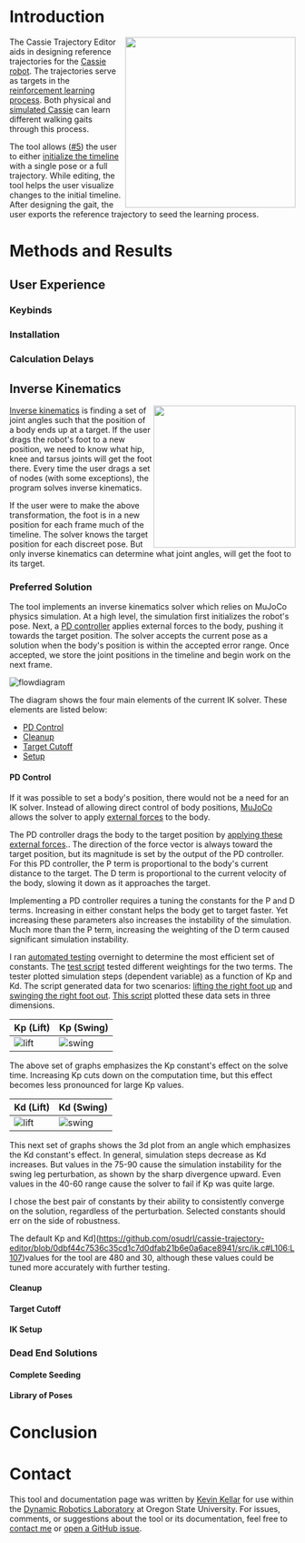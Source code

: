 

# Introduction

<img align="right" src="https://i.imgur.com/rlcpkPP.gif" width="300"> 

The Cassie Trajectory Editor aids in designing reference trajectories for the [Cassie robot](http://www.agilityrobotics.com/robots/). The trajectories serve as targets in the [reinforcement learning process](https://arxiv.org/abs/1803.05580). Both physical and [simulated Cassie](https://github.com/osudrl/cassie-mujoco-sim) can learn different walking gaits through this process.

The tool allows ([#5](https://github.com/osudrl/cassie-trajectory-editor/issues/5)) the user to either [initialize the timeline](https://github.com/osudrl/cassie-trajectory-editor/blob/docs/README.md#initialization) with a single pose or a full trajectory. While editing, the tool helps the user visualize changes to the initial timeline. After designing the gait, the user exports the reference trajectory to seed the learning process.

# Methods and Results



## User Experience



### Keybinds



### Installation



### Calculation Delays


## Inverse Kinematics

<img align="right" src="https://i.imgur.com/2nrSmNf.png" width=250 > 

[Inverse kinematics](https://medium.com/unity3danimation/overview-of-inverse-kinematics-9769a43ba956) is finding a set of joint angles such that the position of a body ends up at a target.
If the user drags the robot's foot to a new position, we need to know what hip, knee and tarsus joints will get the foot there.
Every time the user drags a set of nodes (with some exceptions), the program solves inverse kinematics.

If the user were to make the above transformation, the foot is in a new position for each frame much of the timeline.
The solver knows the target position for each discreet pose.
But only inverse kinematics can determine what joint angles, will get the foot to its target.


### Preferred Solution


The tool implements an inverse kinematics solver which relies on MuJoCo physics simulation.
At a high level, the simulation first initializes the robot's pose.
Next, a [PD controller](http://robotic-controls.com/learn/programming/pd-feedback-control-introduction) applies external forces to the body, pushing it towards the target position.
The solver accepts the current pose as a solution when the body's position is within the accepted error range.
Once accepted, we store the joint positions in the timeline and begin work on the next frame.


![flowdiagram](https://i.imgur.com/ivDmzPu.png)


The diagram shows the four main elements of the current IK solver.
These elements are listed below:


* [PD Control](https://github.com/osudrl/cassie-trajectory-editor/blob/selection-docs/WRITEUP.md#pd-control)
* [Cleanup](https://github.com/osudrl/cassie-trajectory-editor/blob/selection-docs/WRITEUP.md#cleanup)
* [Target Cutoff](https://github.com/osudrl/cassie-trajectory-editor/blob/selection-docs/WRITEUP.md#target-cutoff)
* [Setup](https://github.com/osudrl/cassie-trajectory-editor/blob/selection-docs/WRITEUP.md#ik-setup)

#### PD Control


If it was possible to set a body's position, there would not be a need for an IK solver.
Instead of allowing direct control of body positions, [MuJoCo](http://www.mujoco.org/) allows the solver to apply [external forces](http://www.mujoco.org/book/reference.html#mjcb_control) to the body.


The PD controller drags the body to the target position by [applying these external forces](https://github.com/osudrl/cassie-trajectory-editor/blob/0dbf44c7536c35cd1c7d0dfab21b6e0a6ace8941/src/pdik.c#L30)..
The direction of the force vector is always toward the target position, but its magnitude is set by the output of the PD controller.
For this PD controller,  the P term is proportional to the body's current distance to the target.
The D term is proportional to the current velocity of the body, slowing it down as it approaches the target.


Implementing a PD controller requires a tuning the constants for the P and D terms.
Increasing in either constant helps the body get to target faster.
Yet increasing these parameters also increases the instability of the simulation.
Much more than the P term, increasing the weighting of the D term caused significant simulation instability.


I ran [automated testing](https://github.com/osudrl/cassie-trajectory-editor/tree/automatedrop) overnight to determine the most efficient set of constants.
The [test script](https://github.com/osudrl/cassie-trajectory-editor/blob/automatedrop/auto.py) tested different weightings for the two terms.
The tester plotted simulation steps (dependent variable) as a function of Kp and Kd.
The script generated data for two scenarios: [lifting the right foot up](https://github.com/osudrl/cassie-trajectory-editor/blob/87ed7f0df94cba1e70309e44e64a87882f006453/auto-liftleg.csv) and [swinging the right foot out](https://github.com/osudrl/cassie-trajectory-editor/blob/87ed7f0df94cba1e70309e44e64a87882f006453/auto-swingleg.csv).
[This script](https://github.com/osudrl/cassie-trajectory-editor/blob/87ed7f0df94cba1e70309e44e64a87882f006453/3dplot.py) plotted these data sets in three dimensions.


<!---https://i.imgur.com/Hbpuxzb.png-->


Kp (Lift) | Kp (Swing)
--- | ---
![lift](https://i.imgur.com/NJNvOV6.png) | ![swing](https://i.imgur.com/ScS2J86.png)


The above set of graphs emphasizes the Kp constant's effect on the solve time.
Increasing Kp cuts down on the computation time, but this effect becomes less pronounced for large Kp values.


Kd (Lift) | Kd (Swing)
--- | ---
![lift](https://i.imgur.com/Ez0qpNy.png) | ![swing](https://i.imgur.com/Hbpuxzb.png)


This next set of graphs shows the 3d plot from an angle which emphasizes the Kd constant's effect.
In general, simulation steps decrease as Kd increases.
But values in the 75-90 cause the simulation instability for the swing leg perturbation, as shown by the sharp divergence upward.
Even values in the 40-60 range cause the solver to fail if Kp was quite large.


I chose the best pair of constants by their ability to consistently converge on the solution, regardless of the perturbation.
Selected constants should err on the side of robustness.


The default Kp and Kd](https://github.com/osudrl/cassie-trajectory-editor/blob/0dbf44c7536c35cd1c7d0dfab21b6e0a6ace8941/src/ik.c#L106:L107)values for the tool are 480 and 30, although these values could be tuned more accurately with further testing.


#### Cleanup


#### Target Cutoff


#### IK Setup




### Dead End Solutions



#### Complete Seeding



#### Library of Poses



# Conclusion



# Contact


This tool and documentation page was written by [Kevin Kellar](https://github.com/kkevlar) for use within the [Dynamic Robotics Laboratory](http://mime.oregonstate.edu/research/drl/) at Oregon State University. 
For issues, comments, or suggestions about the tool or its documentation, feel free to [contact me](https://github.com/kkevlar) or [open a GitHub issue](https://github.com/osudrl/cassie-trajectory-editor/issues?utf8=%E2%9C%93&q=label%3Adocs+).








